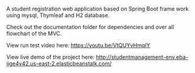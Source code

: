 A student registration web application based on Spring Boot frame work using mysql, Thymleaf and H2 database. 

Check out the documentation folder for dependencies and over all flowchart of the MVC.

View run test video here: https://youtu.be/VtQUYvHmqlY

View live demo of the project here: http://studentmanagement-env.eba-ijge4y42.us-east-2.elasticbeanstalk.com/
 
